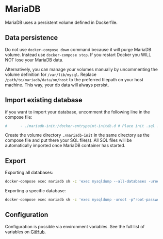 # MariaDB

MariaDB uses a persistent volume defined in Dockerfile. 

## Data persistence

Do not use `docker-compose down` command because it will purge MariaDB volume. Instead use `docker-compose stop`. If you restart Docker you WILL NOT lose your MariaDB data. 

Alternatively, you can manage your volumes manually by uncommenting the volume definition for `/var/lib/mysql`. Replace `/path/to/mariadb/data/on/host` to the preferred filepath on your host machine. This way, your db data will always persist.

## Import existing database

if you want to import your database, uncomment the following line in the compose file:
```yml
#      - ./mariadb-init:/docker-entrypoint-initdb.d # Place init .sql .sql.gz .sh file(s) here
```

Create the volume directory `./mariadb-init` in the same directory as the compose file and put there your SQL file(s). All SQL files will be automatically imported once MariaDB container has started.

## Export

Exporting all databases:
```bash
docker-compose exec mariadb sh -c 'exec mysqldump --all-databases -uroot -p"root-password"' > databases.sql
```

Exporting a specific database:
```bash
docker-compose exec mariadb sh -c 'exec mysqldump -uroot -p"root-password" my-db' > my-db.sql
```

## Configuration

Configuration is possible via environment variables. See the full list of variables on [GitHub](https://github.com/wodby/mariadb).
